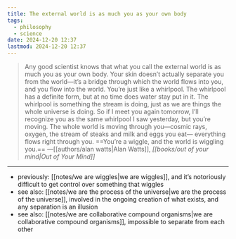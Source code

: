 ```yaml
---
title: The external world is as much you as your own body
tags:
  - philosophy
  - science
date: 2024-12-20 12:37
lastmod: 2024-12-20 12:37
---
```

> Any good scientist knows that what you call the external world is as much you as your own body. Your skin doesn’t actually separate you from the world—it’s a bridge through which the world flows into you, and you flow into the world. You’re just like a whirlpool. The whirlpool has a definite form, but at no time does water stay put in it. The whirlpool is something the stream is doing, just as we are things the whole universe is doing. So if I meet you again tomorrow, I’ll recognize you as the same whirlpool I saw yesterday, but you’re moving. The whole world is moving through you—cosmic rays, oxygen, the stream of steaks and milk and eggs you eat— everything flows right through you. ==You’re a wiggle, and the world is wiggling you.== —[[authors/alan watts|Alan Watts]], *[[books/out of your mind|Out of Your Mind]]*

---
- previously: [[notes/we are wiggles|we are wiggles]], and it’s notoriously difficult to get control over something that wiggles
- see also: [[notes/we are the process of the universe|we are the process of the universe]], involved in the ongoing creation of what exists, and any separation is an illusion
- see also: [[notes/we are collaborative compound organisms|we are collaborative compound organisms]], impossible to separate from each other